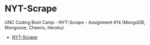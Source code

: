 # NYT-Scrape
UNC Coding Boot Camp - NYT-Scrape - Assignment #14 (MongoDB, Mongoose, Cheerio, Heroku)

* [NYT-Scrape](https://uncbc-nytscrape.herokuapp.com/)
